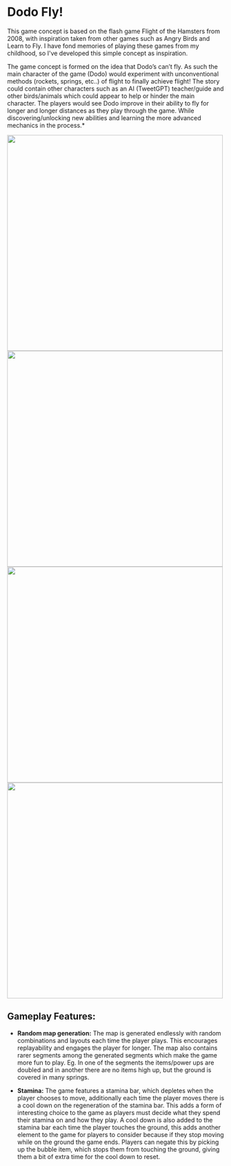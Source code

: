 # Dodo Fly!

This game concept is based on the flash game Flight of the Hamsters from 2008, with inspiration taken from other games such as Angry Birds and Learn to Fly. I have fond memories of playing these games from my childhood, so I've developed this simple concept as inspiration.

The game concept is formed on the idea that Dodo’s can’t fly. As such the main character of the game (Dodo) would experiment with unconventional methods (rockets, springs, etc..) of flight to finally achieve flight! The story could contain other characters such as an AI (TweetGPT) teacher/guide and other birds/animals which could appear to help or hinder the main character. The players would see Dodo improve in their ability to fly for longer and longer distances as they play through the game. While discovering/unlocking new abilities and learning the more advanced mechanics in the process.*

<p float="left">
  <img src="https://github.com/4-ziz/dodo-fly-game/assets/54356947/4b3baca1-8d50-4de9-a171-389157c5b991" width="500" />
  <img src="https://github.com/4-ziz/dodo-fly-game/assets/54356947/8d98fc2c-00b3-4f62-814c-13fb438a1aa0" width="500" /> 
  <img src="https://github.com/4-ziz/dodo-fly-game/assets/54356947/6b48724f-d522-4f90-8cd9-e5a73a2e00f7" width="500" />
  <img src="https://github.com/4-ziz/dodo-fly-game/assets/54356947/b557d730-4105-48db-a789-06d396c31357" width="500" />
</p>

## Gameplay Features:

- **Random map generation:**
The map is generated endlessly with random combinations and layouts each time the player plays. This encourages replayability and engages the player for longer. The map also contains rarer segments among the generated segments which make the game more fun to play. Eg. In one of the segments the items/power ups are doubled and in another there are no items high up, but the ground is covered in many springs.

- **Stamina:**
The game features a stamina bar, which depletes when the player chooses to move, additionally each time the player moves there is a cool down on the regeneration of the stamina bar. This adds a form of interesting choice to the game as players must decide what they spend their stamina on and how they play.
A cool down is also added to the stamina bar each time the player touches the ground, this adds another element to the game for players to consider because if they stop moving while on the ground the game ends. Players can negate this by picking up the bubble item, which stops them from touching the ground, giving them a bit of extra time for the cool down to reset. 


 
